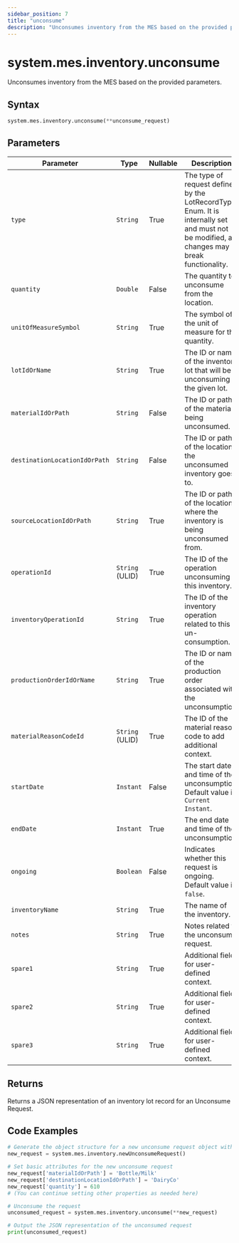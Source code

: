 ```yaml
---
sidebar_position: 7
title: "unconsume"
description: "Unconsumes inventory from the MES based on the provided parameters."
---
```


# system.mes.inventory.unconsume

Unconsumes inventory from the MES based on the provided parameters.

## Syntax

```python
system.mes.inventory.unconsume(**unconsume_request)
```

## Parameters

| Parameter                     | Type            | Nullable | Description                                                                                                                               |
|-------------------------------|-----------------|----------|-------------------------------------------------------------------------------------------------------------------------------------------|
| `type`                        | `String`        | True     | The type of request defined by the LotRecordType Enum. It is internally set and must not be modified, as changes may break functionality. |
| `quantity`                    | `Double`        | False    | The quantity to unconsume from the location.                                                                                              |
| `unitOfMeasureSymbol`         | `String`        | True     | The symbol of the unit of measure for the quantity.                                                                                       |
| `lotIdOrName`                 | `String`        | True     | The ID or name of the inventory lot that will be unconsuming the given lot.                                                               |
| `materialIdOrPath`            | `String`        | False    | The ID or path of the material being unconsumed.                                                                                          |
| `destinationLocationIdOrPath` | `String`        | False    | The ID or path of the location the unconsumed inventory goes to.                                                                          |
| `sourceLocationIdOrPath`      | `String`        | True     | The ID or path of the location where the inventory is being unconsumed from.                                                              |
| `operationId`                 | `String` (ULID) | True     | The ID of the operation unconsuming this inventory.                                                                                       |
| `inventoryOperationId`        | `String`        | True     | The ID of the inventory operation related to this un-consumption.                                                                         |
| `productionOrderIdOrName`     | `String`        | True     | The ID or name of the production order associated with the unconsumption.                                                                 |
| `materialReasonCodeId`        | `String` (ULID) | True     | The ID of the material reason code to add additional context.                                                                             |
| `startDate`                   | `Instant`       | False    | The start date and time of the unconsumption. Default value is `Current Instant`.                                                         |
| `endDate`                     | `Instant`       | True     | The end date and time of the unconsumption.                                                                                               |
| `ongoing`                     | `Boolean`       | False    | Indicates whether this request is ongoing. Default value is `false`.                                                                      |
| `inventoryName`               | `String`        | True     | The name of the inventory.                                                                                                                |
| `notes`                       | `String`        | True     | Notes related to the unconsume request.                                                                                                   |
| `spare1`                      | `String`        | True     | Additional field for user-defined context.                                                                                                |
| `spare2`                      | `String`        | True     | Additional field for user-defined context.                                                                                                |
| `spare3`                      | `String`        | True     | Additional field for user-defined context.                                                                                                |

## Returns

Returns a JSON representation of an inventory lot record for an Unconsume Request.

## Code Examples

```python
# Generate the object structure for a new unconsume request object with no initial arguments
new_request = system.mes.inventory.newUnconsumeRequest()

# Set basic attributes for the new unconsume request
new_request['materialIdOrPath'] = 'Bottle/Milk'
new_request['destinationLocationIdOrPath'] = 'DairyCo'
new_request['quantity'] = 610
# (You can continue setting other properties as needed here)

# Unconsume the request
unconsumed_request = system.mes.inventory.unconsume(**new_request)

# Output the JSON representation of the unconsumed request
print(unconsumed_request)
```

